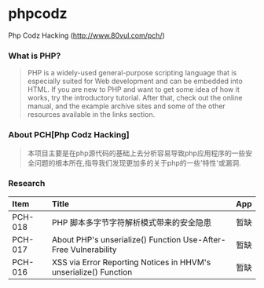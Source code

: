 # phpcodz
Php Codz Hacking (http://www.80vul.com/pch/)

### What is PHP?
> PHP is a widely-used general-purpose scripting language that is especially suited for Web development and can be embedded into HTML. If you are new to PHP and want to get some idea of how it works, try the introductory tutorial. After that, check out the online manual, and the example archive sites and some of the other resources available in the links section.

### About PCH[Php Codz Hacking]
> 本项目主要是在php源代码的基础上去分析容易导致php应用程序的一些安全问题的根本所在,指导我们发现更加多的关于php的一些'特性'或漏洞.

### Research
| Item      |    Title | App  |
| :-------- | :--------| :--: |
| PCH-018   | PHP 脚本多字节字符解析模式带来的安全隐患 |  暂缺   |
| PCH-017   | About PHP's unserialize() Function Use-After-Free Vulnerability |  暂缺   |
| PCH-016   | XSS via Error Reporting Notices in HHVM's unserialize() Function |  暂缺   |
